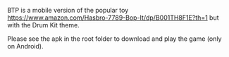 BTP is a mobile version of the popular toy https://www.amazon.com/Hasbro-7789-Bop-It/dp/B001TH8F1E?th=1 but with the Drum Kit theme. 

Please see the apk in the root folder to download and play the game (only on Android).

